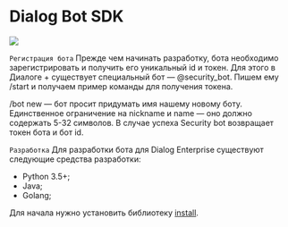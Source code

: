 # Dialog Bot SDK

![](background0.png)

`Регистрация бота`
Прежде чем начинать разработку, бота необходимо зарегистрировать и получить его уникальный id и токен. Для этого в Диалоге + существует специальный бот — @security_bot.
Пишем ему /start и получаем пример команды для получения токена. 

/bot new <nickname> <name> — бот просит придумать имя нашему новому боту. Единственное ограничение на nickname и name — оно должно содержать 5-32 символов. В случае успеха Security bot возвращает токен бота и бот id.

`Разработка`
Для разработки бота для Dialog Enterprise существуют следующие средства разработки: 
- Python 3.5+;
- Java;
- Golang;

Для начала нужно установить библиотеку [install](installation.md).
